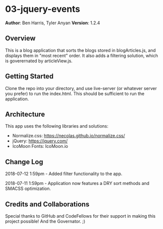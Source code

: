 # 03-jquery-events

**Author**: Ben Harris, Tyler Anyan
**Version**: 1.2.4

## Overview
This is a blog application that sorts the blogs stored in blogArticles.js, and displays them in "most recent" order. It also adds a filtering solution, which is goverernated by articleView.js.

## Getting Started
Clone the repo into your directory, and use live-server (or whatever server you prefer) to run the index.html. This should be sufficient to run the application.

## Architecture
This app uses the following libraries and solutions:
* Normalize.css: https://necolas.github.io/normalize.css/
* jQuery: https://jquery.com/ 
* IcoMoon Fonts: IcoMoon.io

## Change Log
2018-07-12 1:59pm - Added filter functionality to the app.

2018-07-11 1:59pm - Application now features a DRY sort methods and SMACSS optimization. 

## Credits and Collaborations
Special thanks to GitHub and CodeFellows for their support in making this project possible! And the Governator. ;)